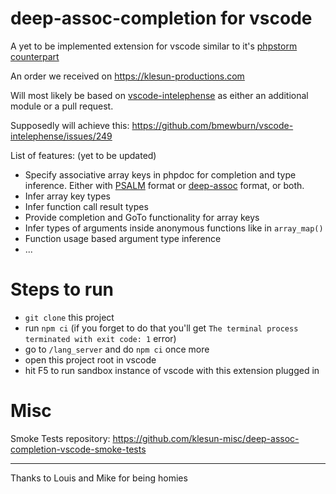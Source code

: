 # deep-assoc-completion for vscode

A yet to be implemented extension for vscode similar to it's [phpstorm counterpart](https://github.com/klesun/deep-assoc-completion)

An order we received on https://klesun-productions.com

Will most likely be based on [vscode-intelephense](https://github.com/bmewburn/vscode-intelephense) as either an additional module or a pull request.

Supposedly will achieve this: https://github.com/bmewburn/vscode-intelephense/issues/249

List of features: (yet to be updated)
- Specify associative array keys in phpdoc for completion and type inference. Either with [PSALM](https://github.com/vimeo/psalm/blob/master/docs/annotating_code/type_syntax/array_types.md#object-like-arrays) format or [deep-assoc](https://github.com/klesun/deep-assoc-completion/issues/63) format, or both.
- Infer array key types
- Infer function call result types
- Provide completion and GoTo functionality for array keys
- Infer types of arguments inside anonymous functions like in `array_map()`
- Function usage based argument type inference
- ...


# Steps to run

- `git clone` this project
- run `npm ci` (if you forget to do that you'll get `The terminal process terminated with exit code: 1` error)
- go to `/lang_server` and do `npm ci` once more
- open this project root in vscode
- hit F5 to run sandbox instance of vscode with this extension plugged in

# Misc

Smoke Tests repository: https://github.com/klesun-misc/deep-assoc-completion-vscode-smoke-tests

______________________________________________

Thanks to Louis and Mike for being homies
